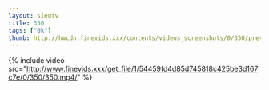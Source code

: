 ```yaml
--- 
layout: sieutv
title: 350
tags: ["0k"]
thumb: http://hwcdn.finevids.xxx/contents/videos_screenshots/0/350/preview.mp4.jpg
---
```

{% include video src="http://www.finevids.xxx/get_file/1/54459fd4d85d745818c425be3d167c7e/0/350/350.mp4/" %} 
